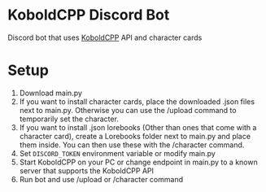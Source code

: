 # KoboldCPP Discord Bot
Discord bot that uses [KoboldCPP](https://github.com/LostRuins/koboldcpp) API and character cards

# Setup
1. Download main.py
2. If you want to install character cards, place the downloaded .json files next to main.py. Otherwise you can use the /upload command to temporarily set the character.
3. If you want to install .json lorebooks (Other than ones that come with a character card), create a Lorebooks folder next to main.py and place them inside. You can then use these with the /character command.
4. Set `DISCORD_TOKEN` environment variable or modify main.py
5. Start KoboldCPP on your PC or change endpoint in main.py to a known server that supports the KoboldCPP API
6. Run bot and use /upload or /character command
